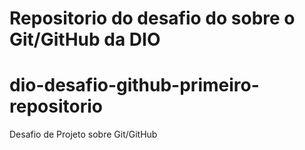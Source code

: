 # Repositorio do desafio do sobre o Git/GitHub da DIO 
# dio-desafio-github-primeiro-repositorio

Desafio de Projeto sobre Git/GitHub
